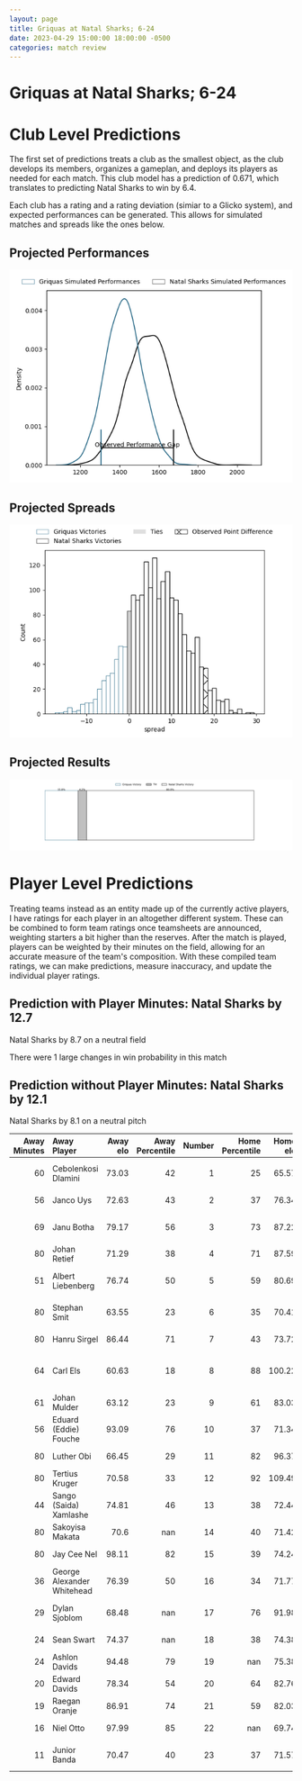 ```yaml
---  
layout: page  
title: Griquas at Natal Sharks; 6-24  
date: 2023-04-29 15:00:00 18:00:00 -0500  
categories: match review  
---
```

# Griquas at Natal Sharks; 6-24

# Club Level Predictions


The first set of predictions treats a club as the smallest object, as the club develops its members, organizes a gameplan, and deploys its players as needed for each match. This club model has a prediction of 0.671, which translates to predicting Natal Sharks to win by 6.4.

Each club has a rating and a rating deviation (simiar to a Glicko system), and expected performances can be generated. This allows for simulated matches and spreads like the ones below.
## Projected Performances


![Projected Performances](plots/performances_2023-04-29-NatalSharks-Griquas.png)
## Projected Spreads


![Projected Spreads](plots/spreads_2023-04-29-NatalSharks-Griquas.png)
## Projected Results


![Projected Results](plots/resultbar_2023-04-29-NatalSharks-Griquas.png)
# Player Level Predictions


Treating teams instead as an entity made up of the currently active players, I have ratings for each player in an altogether different system. These can be combined to form team ratings once teamsheets are announced, weighting starters a bit higher than the reserves. After the match is played, players can be weighted by their minutes on the field, allowing for an accurate measure of the team's composition. With these compiled team ratings, we can make predictions, measure inaccuracy, and update the individual player ratings.
## Prediction with Player Minutes: Natal Sharks by 12.7


Natal Sharks by 8.7 on a neutral field

There were 1 large changes in win probability in this match
## Prediction without Player Minutes: Natal Sharks by 12.1


Natal Sharks by 8.1 on a neutral pitch



|   Away Minutes | Away Player                |   Away elo |   Away Percentile |   Number |   Home Percentile |   Home elo | Home Player                   |   Home Minutes |
|---------------:|:---------------------------|-----------:|------------------:|---------:|------------------:|-----------:|:------------------------------|---------------:|
|             60 | Cebolenkosi Dlamini        |      73.03 |                42 |        1 |                25 |      65.57 | Khwezi Jongamazizi Mona       |             65 |
|             56 | Janco Uys                  |      72.63 |                43 |        2 |                37 |      76.34 | Kerron van Vuuren             |             56 |
|             69 | Janu Botha                 |      79.17 |                56 |        3 |                73 |      87.22 | Khuthuzani Kingdom Mchunu     |             56 |
|             80 | Johan Retief               |      71.29 |                38 |        4 |                71 |      87.59 | Ockie Barnard                 |             60 |
|             51 | Albert Liebenberg          |      76.74 |                50 |        5 |                59 |      80.69 | Daniel Pieter (Reniel) Hugo   |             80 |
|             80 | Stephan Smit               |      63.55 |                23 |        6 |                35 |      70.41 | Tinotenda Blithe Mavesere     |             80 |
|             80 | Hanru Sirgel               |      86.44 |                71 |        7 |                43 |      73.72 | Thembelani Bholi              |             69 |
|             64 | Carl Els                   |      60.63 |                18 |        8 |                88 |     100.22 | Hendrik Petrus (Henco) Venter |             80 |
|             61 | Johan Mulder               |      63.12 |                23 |        9 |                61 |      83.03 | Bradley Davids                |             61 |
|             56 | Eduard (Eddie) Fouche      |      93.09 |                76 |       10 |                37 |      71.34 | Lionel Cronje                 |             80 |
|             80 | Luther Obi                 |      66.45 |                29 |       11 |                82 |      96.37 | Marnus Potgieter              |             78 |
|             80 | Tertius Kruger             |      70.58 |                33 |       12 |                92 |     109.49 | Alwayno Visagie               |             80 |
|             44 | Sango (Saida) Xamlashe     |      74.81 |                46 |       13 |                38 |      72.44 | Josh Jonas                    |             47 |
|             80 | Sakoyisa Makata            |      70.6  |               nan |       14 |                40 |      71.42 | Yaw Osei Penxe                |             80 |
|             80 | Jay Cee Nel                |      98.11 |                82 |       15 |                39 |      74.24 | Thaakir Abrahams              |             80 |
|             36 | George Alexander Whitehead |      76.39 |                50 |       16 |                34 |      71.77 | Murray Koster                 |             33 |
|             29 | Dylan Sjoblom              |      68.48 |               nan |       17 |                76 |      91.98 | Daniel Viljoen Jooste         |             24 |
|             24 | Sean Swart                 |      74.37 |               nan |       18 |                38 |      74.38 | Hanro Jacobs                  |             24 |
|             24 | Ashlon Davids              |      94.48 |                79 |       19 |               nan |      75.38 | Marco De Witt                 |             20 |
|             20 | Edward Davids              |      78.34 |                54 |       20 |                64 |      82.76 | Tiaan Fourie                  |             19 |
|             19 | Raegan Oranje              |      86.91 |                74 |       21 |                59 |      82.03 | Dian Bleuler                  |             15 |
|             16 | Niel Otto                  |      97.99 |                85 |       22 |               nan |      69.74 | Damon Royle                   |             11 |
|             11 | Junior Banda               |      70.47 |                40 |       23 |                37 |      71.57 | Frederik Johannes Zeilinga    |              2 |

